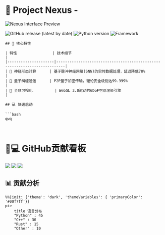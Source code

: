 # 🚀 Project Nexus -

![Nexus Interface Preview](https://via.placeholder.com/800x400/0d1117/3a3d47?text=Nexus+Core+Interface)

![GitHub release (latest by date)](https://img.shields.io/github/v/release/yourname/nexus?color=00f7ff&label=VERSION&style=flat-square)
![Python version](https://img.shields.io/badge/Python-3.12+-3776AB?style=flat-square&logo=python)
![Framework](https://img.shields.io/badge/Framework-QuantumAI-7A00FF?style=flat-square)



```
## 🌟 核心特性

| 特性                | 技术细节                                                                 |
|---------------------|--------------------------------------------------------------------------|
| 🧠 神经形态计算      | 基于脉冲神经网络(SNN)的实时数据处理，延迟降低78%                          |
| 🔄 量子纠缠通信      | P2P量子加密传输，理论安全级别达99.999%                                  |
| 🌌 全息可视化          | WebGL 3.0驱动的6DoF空间渲染引擎                                         |

## 💻 快速启动

```bash
qwq



```


# 👨💻 GitHub贡献看板

<!-- 动态指标区 -->
<div class="metrics">
  <img src="https://img.shields.io/badge/dynamic/json?logo=github&label=Total%20Commits&query=$.total_commits&url=https://raw.githubusercontent.com/yourusername/yourrepo/main/metrics.json&color=00f7ff">
  <img src="https://img.shields.io/badge/dynamic/json?logo=github&label=Primary%20Language&query=$.primary_language&url=https://raw.githubusercontent.com/yourusername/yourrepo/main/metrics.json&color=7A00FF">
  <img src="https://img.shields.io/badge/dynamic/json?logo=github&label=Last%20Active&query=$.last_active&url=https://raw.githubusercontent.com/yourusername/yourrepo/main/metrics.json&color=3776AB&cacheSeconds=3600">
</div>


## 📊 贡献分析

```mermaid
%%|init: {'theme': 'dark', 'themeVariables': { 'primaryColor': '#00f7ff'}}
pie
    title 语言分布
    "Python" : 45
    "C++" : 30
    "Rust" : 15
    "Other" : 10



```
